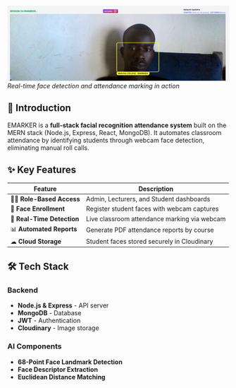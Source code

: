 ![Face Enrollment](/client/public/session.png)
_Real-time face detection and attendance marking in action_

## 🌟 Introduction

EMARKER is a **full-stack facial recognition attendance system** built on the MERN stack (Node.js, Express, React, MongoDB). It automates classroom attendance by identifying students through webcam face detection, eliminating manual roll calls.

## ✨ Key Features

| Feature                    | Description                                  |
| -------------------------- | -------------------------------------------- |
| 👨🏫 **Role-Based Access** | Admin, Lecturers, and Student dashboards     |
| 📸 **Face Enrollment**     | Register student faces with webcam captures  |
| 🎥 **Real-Time Detection** | Live classroom attendance marking via webcam |
| 📊 **Automated Reports**   | Generate PDF attendance reports by course    |
| ☁ **Cloud Storage**        | Student faces stored securely in Cloudinary  |

## 🛠 Tech Stack

### Backend

- **Node.js & Express** - API server
- **MongoDB** - Database
- **JWT** - Authentication
- **Cloudinary** - Image storage

### AI Components

- **68-Point Face Landmark Detection**
- **Face Descriptor Extraction**
- **Euclidean Distance Matching**
